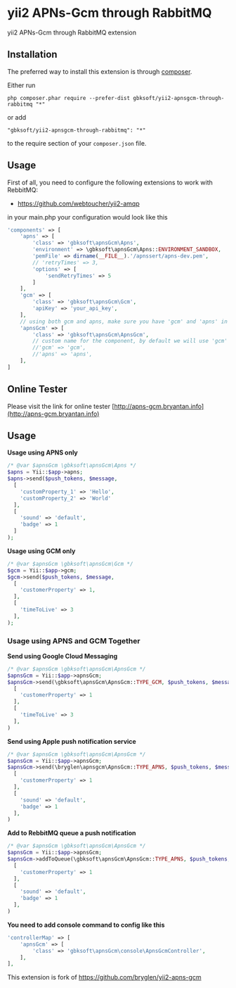 yii2 APNs-Gcm through RabbitMQ
==========================
yii2 APNs-Gcm through RabbitMQ extension

Installation
------------

The preferred way to install this extension is through [composer](http://getcomposer.org/download/).

Either run

```
php composer.phar require --prefer-dist gbksoft/yii2-apnsgcm-through-rabbitmq "*"
```

or add

```
"gbksoft/yii2-apnsgcm-through-rabbitmq": "*"
```

to the require section of your `composer.json` file.


Usage
-----

First of all, you need to configure the following extensions to work with RebbitMQ:
  - https://github.com/webtoucher/yii2-amqp

in your main.php your configuration would look like this

```php
'components' => [
	'apns' => [
		'class' => 'gbksoft\apnsGcm\Apns',
		'environment' => \gbksoft\apnsGcm\Apns::ENVIRONMENT_SANDBOX,
		'pemFile' => dirname(__FILE__).'/apnssert/apns-dev.pem',
		// 'retryTimes' => 3,
		'options' => [
			'sendRetryTimes' => 5
		]
	],
	'gcm' => [
		'class' => 'gbksoft\apnsGcm\Gcm',
		'apiKey' => 'your_api_key',
	],
	// using both gcm and apns, make sure you have 'gcm' and 'apns' in your component
	'apnsGcm' => [
		'class' => 'gbksoft\apnsGcm\ApnsGcm',
		// custom name for the component, by default we will use 'gcm' and 'apns'
		//'gcm' => 'gcm',
		//'apns' => 'apns',
	],
]
```

Online Tester
-------------
Please visit the link for online tester [http://apns-gcm.bryantan.info](http://apns-gcm.bryantan.info)

Usage
-----

**Usage using APNS only**

```php
/* @var $apnsGcm \gbksoft\apnsGcm\Apns */
$apns = Yii::$app->apns;
$apns->send($push_tokens, $message,
  [
    'customProperty_1' => 'Hello',
    'customProperty_2' => 'World'
  ],
  [
    'sound' => 'default',
    'badge' => 1
  ]
);
```

**Usage using GCM only**

```php
/* @var $apnsGcm \gbksoft\apnsGcm\Gcm */
$gcm = Yii::$app->gcm;
$gcm->send($push_tokens, $message,
  [
    'customerProperty' => 1,
  ],
  [
    'timeToLive' => 3
  ],
);
```

### Usage using APNS and GCM Together

**Send using Google Cloud Messaging**

```php
/* @var $apnsGcm \gbksoft\apnsGcm\ApnsGcm */
$apnsGcm = Yii::$app->apnsGcm;
$apnsGcm->send(\gbksoft\apnsGcm\ApnsGcm::TYPE_GCM, $push_tokens, $message,
  [
    'customerProperty' => 1
  ],
  [
    'timeToLive' => 3
  ],
)
```

**Send using Apple push notification service**

```php
/* @var $apnsGcm \gbksoft\apnsGcm\ApnsGcm */
$apnsGcm = Yii::$app->apnsGcm;
$apnsGcm->send(\bryglen\apnsgcm\ApnsGcm::TYPE_APNS, $push_tokens, $message,
  [
    'customerProperty' => 1
  ],
  [
    'sound' => 'default',
  	'badge' => 1
  ],
)
```

**Add to RebbitMQ queue a push notification**

```php
/* @var $apnsGcm \gbksoft\apnsGcm\ApnsGcm */
$apnsGcm = Yii::$app->apnsGcm;
$apnsGcm->addToQueue(\gbksoft\apnsGcm\ApnsGcm::TYPE_APNS, $push_tokens, $message,
  [
    'customerProperty' => 1
  ],
  [
    'sound' => 'default',
  	'badge' => 1
  ],
)
```

**You need to add console command to config like this**

```php
'controllerMap' => [
    'apnsGcm' => [
        'class' => 'gbksoft\apnsGcm\console\ApnsGcmController',
    ],
],
```

This extension is fork of https://github.com/bryglen/yii2-apns-gcm